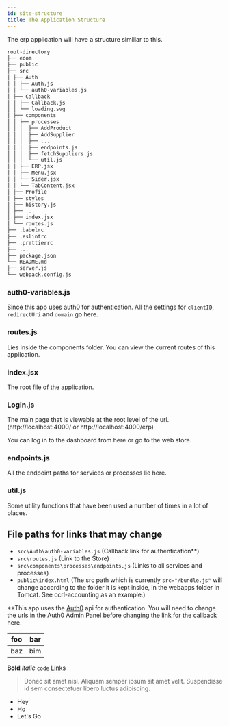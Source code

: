 ```yaml
---
id: site-structure
title: The Application Structure
---
```


The erp application will have a structure similiar to this.

```bash
root-directory
├── ecom
├── public
├── src
│ ├── Auth
│ │ ├── Auth.js
│ │ └── auth0-variables.js
│ ├── Callback
│ │ ├── Callback.js
│ │ └── loading.svg
│ ├── components
│ │ ├── processes
│ │ │  ├── AddProduct
│ │ │  ├── AddSupplier
│ │ │  ├── ...
│ │ │  ├── endpoints.js
│ │ │  ├── fetchSuppliers.js
│ │ │  └── util.js
│ │ ├── ERP.jsx
│ │ ├── Menu.jsx
│ │ └── Sider.jsx
│ │ └── TabContent.jsx
│ ├── Profile
│ ├── styles
│ ├── history.js
│ ├── ...
│ ├── index.jsx
│ └── routes.js
├── .babelrc
├── .eslintrc
├── .prettierrc
├── ...
├── package.json
└── README.md
├── server.js
└── webpack.config.js

```

### auth0-variables.js

Since this app uses auth0 for authentication. All the settings for `clientID`, `redirectUri` and `domain` go here.

### routes.js

Lies inside the components folder. You can view the current routes of this application.

### index.jsx

The root file of the application.

### Login.js

The main page that is viewable at the root level of the url. (http://localhost:4000/ or http://localhost:4000/erp)

You can log in to the dashboard from here or go to the web store.

### endpoints.js

All the endpoint paths for services or processes lie here.

### util.js

Some utility functions that have been used a number of times in a lot of places.

## File paths for links that may change

- `src\Auth\auth0-variables.js` (Callback link for authentication\*\*)
- `src\routes.js` (Link to the Store)
- `src\components\processes\endpoints.js` (Links to all services and processes)
- `public\index.html` (The src path which is currently `src="/bundle.js"` will change according to the folder it is kept inside, in the webapps folder in Tomcat. See ccrl-accounting as an example.)

\*\*This app uses the [Auth0](https://auth0.com/) api for authentication. You will need to change the urls in the Auth0 Admin Panel before changing the link for the callback here.

| foo | bar |
| --- | --- |
| baz | bim |

**Bold** _italic_ `code` [Links](#url)

> Donec sit amet nisl. Aliquam semper ipsum sit amet velit. Suspendisse
> id sem consectetuer libero luctus adipiscing.

- Hey
- Ho
- Let's Go
